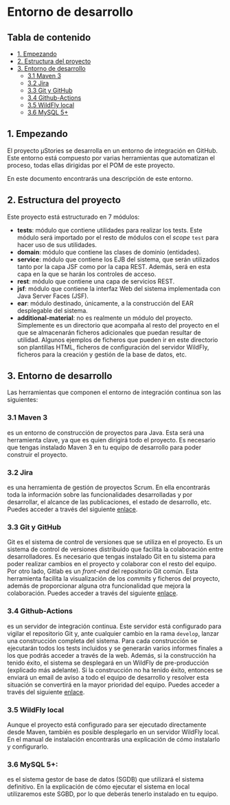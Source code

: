 # Entorno de desarrollo

## Tabla de contenido
* [1. Empezando](#1-empezando)
* [2. Estructura del proyecto](#2-estructura-del-proyecto)
* [3. Entorno de desarrollo](#3-entorno-de-desarrollo)
  * [3.1 Maven 3](#31-maven-3)
  * [3.2 Jira](#32-jira)
  * [3.3 Git y GitHub](#33-git-y-github)
  * [3.4 Github-Actions](#34-github-actions)
  * [3.5 WildFly local](#35-wildfly-local)
  * [3.6 MySQL 5+](#36-mysql-5-)


## 1. Empezando

El proyecto μStories se desarrolla en un entorno de integración en GitHub. Este entorno
está compuesto por varias herramientas que automatizan el proceso, todas ellas
dirigidas por el POM de este proyecto.

En este documento encontrarás una descripción de este entorno.

## 2. Estructura del proyecto
Este proyecto está estructurado en 7 módulos:

* **tests**:
  módulo que contiene utilidades para realizar los tests. Este módulo será
  importado por el resto de módulos con el *scope* `test` para hacer uso de sus
  utilidades.
* **domain**:
  módulo que contiene las clases de dominio (entidades).
* **service**:
  módulo que contiene los EJB del sistema, que serán utilizados tanto por la capa
  JSF como por la capa REST. Además, será en esta capa en la que se harán los
  controles de acceso.
* **rest**:
  módulo que contiene una capa de servicios REST.
* **jsf**:
  módulo que contiene la interfaz Web del sistema implementada con Java Server
  Faces (JSF).
* **ear**:
  módulo destinado, únicamente, a la construcción del EAR desplegable del
  sistema.
* **additional-material**:
  no es realmente un módulo del proyecto. Simplemente es un directorio
  que acompaña al resto del proyecto en el que se almacenarán ficheros adicionales
  que puedan resultar de utilidad. Algunos ejemplos de ficheros que pueden ir en
  este directorio son plantillas HTML, ficheros de configuración del servidor
  WildFly, ficheros para la creación y gestión de la base de datos, etc.


## 3. Entorno de desarrollo
Las herramientas que componen el entorno de integración continua son las
siguientes:

### 3.1 Maven 3
  es un entorno de construcción de proyectos para Java. Esta será una herramienta
  clave, ya que es quien dirigirá todo el proyecto. Es necesario que tengas
  instalado Maven 3 en tu equipo de desarrollo para poder construir el proyecto. 
  
### 3.2 Jira
  es una herramienta de gestión de proyectos Scrum. En ella encontrarás toda la
  información sobre las funcionalidades desarrolladas y por desarrollar, el
  alcance de las publicaciones, el estado de desarrollo, etc. Puedes acceder a
  través del siguiente [enlace](http://www.sing-group.org/dt/kunagi).
### 3.3 Git y GitHub
  Git es el sistema de control de versiones que se utiliza en el proyecto. Es un
  sistema de control de versiones distribuido que facilita la colaboración entre
  desarrolladores. Es necesario que tengas instalado Git en tu sistema para poder
  realizar cambios en el proyecto y colaborar con el resto del equipo.
  Por otro lado, Gitlab es un *front-end* del repositorio Git común. Esta
  herramienta facilita la visualización de los *commits* y ficheros del proyecto,
  además de proporcionar alguna otra funcionalidad que mejora la colaboración.
  Puedes acceder a través del siguiente
  [enlace](http://www.sing-group.org/dt/gitlab).
### 3.4 Github-Actions
  es un servidor de integración continua. Este servidor está configurado para
  vigilar el repositorio Git y, ante cualquier cambio en la rama `develop`,
  lanzar una construcción completa del sistema. Para cada construcción se
  ejecutarán todos los tests incluidos y se generarán varios informes finales a
  los que podrás acceder a través de la web. Además, si la construcción ha tenido
  éxito, el sistema se desplegará en un WildFly de pre-producción (explicado más
  adelante).
  Si la construcción no ha tenido éxito, entonces se enviará un email de aviso a
  todo el equipo de desarrollo y resolver esta situación se convertirá en la
  mayor prioridad del equipo.
  Puedes acceder a través del siguiente
  [enlace](http://www.sing-group.org/dt/jenkins).
### 3.5 WildFly local
  Aunque el proyecto está configurado para ser ejecutado directamente desde
  Maven, también es posible desplegarlo en un servidor WildFly local. En el
  manual de instalación encontrarás una explicación de cómo instalarlo y configurarlo.
### 3.6 MySQL 5+:
  es el sistema gestor de base de datos (SGDB) que utilizará el sistema
  definitivo. En la explicación de cómo ejecutar el sistema en local utilizaremos
  este SGBD, por lo que deberás tenerlo instalado en tu equipo.

